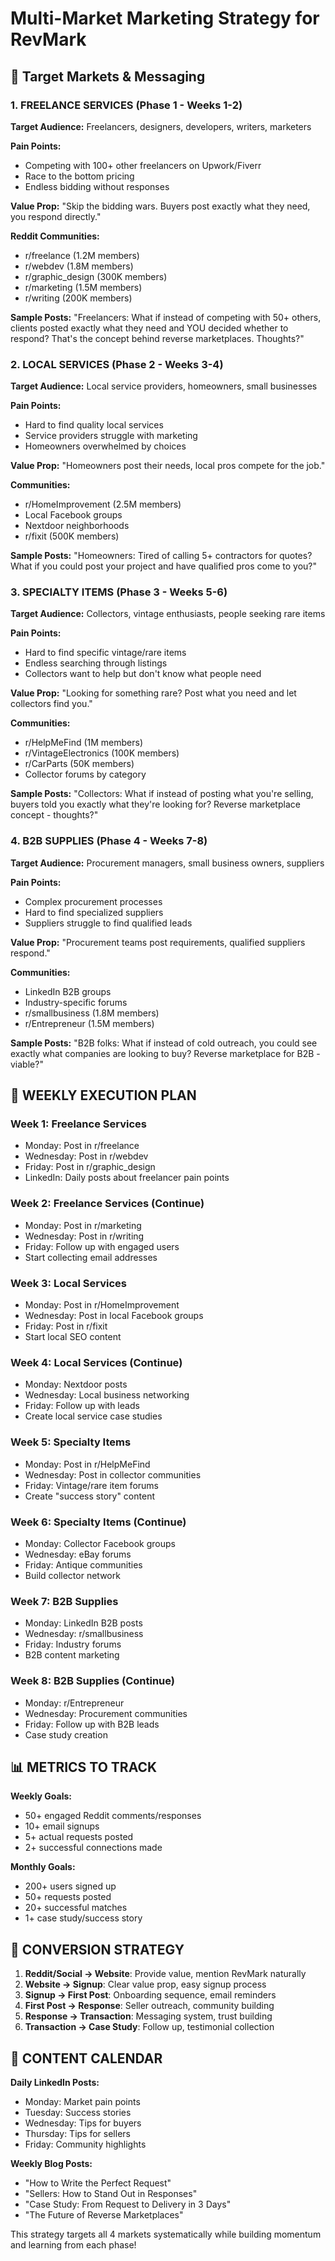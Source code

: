 # Multi-Market Marketing Strategy for RevMark

## 🎯 Target Markets & Messaging

### 1. FREELANCE SERVICES (Phase 1 - Weeks 1-2)

**Target Audience:** Freelancers, designers, developers, writers, marketers

**Pain Points:**
- Competing with 100+ other freelancers on Upwork/Fiverr
- Race to the bottom pricing
- Endless bidding without responses

**Value Prop:** "Skip the bidding wars. Buyers post exactly what they need, you respond directly."

**Reddit Communities:**
- r/freelance (1.2M members)
- r/webdev (1.8M members) 
- r/graphic_design (300K members)
- r/marketing (1.5M members)
- r/writing (200K members)

**Sample Posts:**
"Freelancers: What if instead of competing with 50+ others, clients posted exactly what they need and YOU decided whether to respond? That's the concept behind reverse marketplaces. Thoughts?"

### 2. LOCAL SERVICES (Phase 2 - Weeks 3-4)

**Target Audience:** Local service providers, homeowners, small businesses

**Pain Points:**
- Hard to find quality local services
- Service providers struggle with marketing
- Homeowners overwhelmed by choices

**Value Prop:** "Homeowners post their needs, local pros compete for the job."

**Communities:**
- r/HomeImprovement (2.5M members)
- Local Facebook groups
- Nextdoor neighborhoods
- r/fixit (500K members)

**Sample Posts:**
"Homeowners: Tired of calling 5+ contractors for quotes? What if you could post your project and have qualified pros come to you?"

### 3. SPECIALTY ITEMS (Phase 3 - Weeks 5-6)

**Target Audience:** Collectors, vintage enthusiasts, people seeking rare items

**Pain Points:**
- Hard to find specific vintage/rare items
- Endless searching through listings
- Collectors want to help but don't know what people need

**Value Prop:** "Looking for something rare? Post what you need and let collectors find you."

**Communities:**
- r/HelpMeFind (1M members)
- r/VintageElectronics (100K members)
- r/CarParts (50K members)
- Collector forums by category

**Sample Posts:**
"Collectors: What if instead of posting what you're selling, buyers told you exactly what they're looking for? Reverse marketplace concept - thoughts?"

### 4. B2B SUPPLIES (Phase 4 - Weeks 7-8)

**Target Audience:** Procurement managers, small business owners, suppliers

**Pain Points:**
- Complex procurement processes
- Hard to find specialized suppliers
- Suppliers struggle to find qualified leads

**Value Prop:** "Procurement teams post requirements, qualified suppliers respond."

**Communities:**
- LinkedIn B2B groups
- Industry-specific forums
- r/smallbusiness (1.8M members)
- r/Entrepreneur (1.5M members)

**Sample Posts:**
"B2B folks: What if instead of cold outreach, you could see exactly what companies are looking to buy? Reverse marketplace for B2B - viable?"

## 📅 WEEKLY EXECUTION PLAN

### Week 1: Freelance Services
- Monday: Post in r/freelance
- Wednesday: Post in r/webdev  
- Friday: Post in r/graphic_design
- LinkedIn: Daily posts about freelancer pain points

### Week 2: Freelance Services (Continue)
- Monday: Post in r/marketing
- Wednesday: Post in r/writing
- Friday: Follow up with engaged users
- Start collecting email addresses

### Week 3: Local Services
- Monday: Post in r/HomeImprovement
- Wednesday: Post in local Facebook groups
- Friday: Post in r/fixit
- Start local SEO content

### Week 4: Local Services (Continue)
- Monday: Nextdoor posts
- Wednesday: Local business networking
- Friday: Follow up with leads
- Create local service case studies

### Week 5: Specialty Items
- Monday: Post in r/HelpMeFind
- Wednesday: Post in collector communities
- Friday: Vintage/rare item forums
- Create "success story" content

### Week 6: Specialty Items (Continue)
- Monday: Collector Facebook groups
- Wednesday: eBay forums
- Friday: Antique communities
- Build collector network

### Week 7: B2B Supplies
- Monday: LinkedIn B2B posts
- Wednesday: r/smallbusiness
- Friday: Industry forums
- B2B content marketing

### Week 8: B2B Supplies (Continue)
- Monday: r/Entrepreneur
- Wednesday: Procurement communities
- Friday: Follow up with B2B leads
- Case study creation

## 📊 METRICS TO TRACK

**Weekly Goals:**
- 50+ engaged Reddit comments/responses
- 10+ email signups
- 5+ actual requests posted
- 2+ successful connections made

**Monthly Goals:**
- 200+ users signed up
- 50+ requests posted
- 20+ successful matches
- 1+ case study/success story

## 🎯 CONVERSION STRATEGY

1. **Reddit/Social → Website**: Provide value, mention RevMark naturally
2. **Website → Signup**: Clear value prop, easy signup process
3. **Signup → First Post**: Onboarding sequence, email reminders
4. **First Post → Response**: Seller outreach, community building
5. **Response → Transaction**: Messaging system, trust building
6. **Transaction → Case Study**: Follow up, testimonial collection

## 📝 CONTENT CALENDAR

**Daily LinkedIn Posts:**
- Monday: Market pain points
- Tuesday: Success stories  
- Wednesday: Tips for buyers
- Thursday: Tips for sellers
- Friday: Community highlights

**Weekly Blog Posts:**
- "How to Write the Perfect Request"
- "Sellers: How to Stand Out in Responses"
- "Case Study: From Request to Delivery in 3 Days"
- "The Future of Reverse Marketplaces"

This strategy targets all 4 markets systematically while building momentum and learning from each phase!
